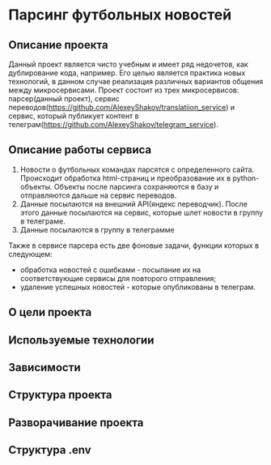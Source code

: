 # Парсинг футбольных новостей

## Описание проекта
Данный проект является чисто учебным и имеет ряд недочетов, как дублирование кода, например. Его целью является практика 
новых технологий, в данном случае реализация различных вариантов общения между микросервисами. Проект состоит из трех микросервисов: 
парсер(данный проект), сервис переводов(https://github.com/AlexeyShakov/translatiion_service) и сервис, который публикует 
контент в телеграм(https://github.com/AlexeyShakov/telegram_service).

## Описание работы сервиса
1. Новости о футбольных командах парсятся с определенного сайта. Происходит обработка html-страниц и преобразование их в
python-объекты. Объекты после парсинга сохраняются в базу и отправляются дальше на сервис переводов.
2. Данные посылаются на внешний API(яндекс переводчик). После этого данные посылаются на сервис, которые шлет новости в группу
в телеграме.
3. Данные посылаются в группу в телеграмме

Также в сервисе парсера есть две фоновые задачи, функции которых в следующем:
* обработка новостей с ошибками - посылание их на соответствующие сервисы для повторого отправления;
* удаление успешных новостей - которые опубликованы в телеграм.


## О цели проекта

## Используемые технологии

## Зависимости

## Структура проекта

## Разворачивание проекта

## Структура .env
